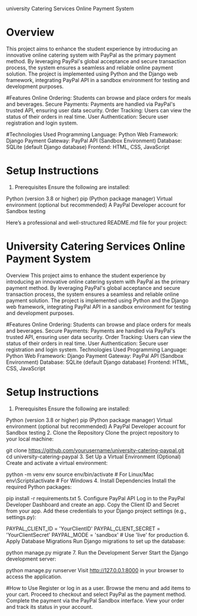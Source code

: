 university Catering Services Online Payment System
# Overview
This project aims to enhance the student experience by introducing an innovative online catering system with PayPal as the primary payment method. By leveraging PayPal's global acceptance and secure transaction process, the system ensures a seamless and reliable online payment solution. The project is implemented using Python and the Django web framework, integrating PayPal API in a sandbox environment for testing and development purposes.

#Features
Online Ordering: Students can browse and place orders for meals and beverages.
Secure Payments: Payments are handled via PayPal's trusted API, ensuring user data security.
Order Tracking: Users can view the status of their orders in real time.
User Authentication: Secure user registration and login system.

#Technologies Used
Programming Language: Python
Web Framework: Django
Payment Gateway: PayPal API (Sandbox Environment)
Database: SQLite (default Django database)
Frontend: HTML, CSS, JavaScript
# Setup Instructions
1. Prerequisites
Ensure the following are installed:

Python (version 3.8 or higher)
pip (Python package manager)
Virtual environment (optional but recommended)
A PayPal Developer account for Sandbox testing

Here’s a professional and well-structured README.md file for your project:

# University Catering Services Online Payment System
Overview
This project aims to enhance the student experience by introducing an innovative online catering system with PayPal as the primary payment method. By leveraging PayPal's global acceptance and secure transaction process, the system ensures a seamless and reliable online payment solution. The project is implemented using Python and the Django web framework, integrating PayPal API in a sandbox environment for testing and development purposes.

#Features
Online Ordering: Students can browse and place orders for meals and beverages.
Secure Payments: Payments are handled via PayPal's trusted API, ensuring user data security.
Order Tracking: Users can view the status of their orders in real time.
User Authentication: Secure user registration and login system.
Technologies Used
Programming Language: Python
Web Framework: Django
Payment Gateway: PayPal API (Sandbox Environment)
Database: SQLite (default Django database)
Frontend: HTML, CSS, JavaScript
# Setup Instructions
1. Prerequisites
Ensure the following are installed:

Python (version 3.8 or higher)
pip (Python package manager)
Virtual environment (optional but recommended)
A PayPal Developer account for Sandbox testing
2. Clone the Repository
Clone the project repository to your local machine:

git clone https://github.com/yourusername/university-catering-paypal.git
cd university-catering-paypal
3. Set Up a Virtual Environment (Optional)
Create and activate a virtual environment:


python -m venv env
source env/bin/activate  # For Linux/Mac
env\Scripts\activate     # For Windows
4. Install Dependencies
Install the required Python packages:

pip install -r requirements.txt
5. Configure PayPal API
Log in to the PayPal Developer Dashboard and create an app.
Copy the Client ID and Secret from your app.
Add these credentials to your Django project settings (e.g., settings.py):

PAYPAL_CLIENT_ID = 'YourClientID'
PAYPAL_CLIENT_SECRET = 'YourClientSecret'
PAYPAL_MODE = 'sandbox'  # Use 'live' for production
6. Apply Database Migrations
Run Django migrations to set up the database:

python manage.py migrate
7. Run the Development Server
Start the Django development server:


python manage.py runserver
Visit http://127.0.0.1:8000 in your browser to access the application.

#How to Use
Register or log in as a user.
Browse the menu and add items to your cart.
Proceed to checkout and select PayPal as the payment method.
Complete the payment via the PayPal Sandbox interface.
View your order and track its status in your account.
